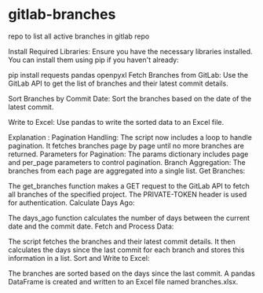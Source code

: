 # gitlab-branches
repo to list all active branches in gitlab repo

Install Required Libraries: Ensure you have the necessary libraries installed. You can install them using pip if you haven't already:

pip install requests pandas openpyxl
Fetch Branches from GitLab: Use the GitLab API to get the list of branches and their latest commit details.

Sort Branches by Commit Date: Sort the branches based on the date of the latest commit.

Write to Excel: Use pandas to write the sorted data to an Excel file.

Explanation :
Pagination Handling: The script now includes a loop to handle pagination. It fetches branches page by page until no more branches are returned.
Parameters for Pagination: The params dictionary includes page and per_page parameters to control pagination.
Branch Aggregation: The branches from each page are aggregated into a single list.
Get Branches:

The get_branches function makes a GET request to the GitLab API to fetch all branches of the specified project.
The PRIVATE-TOKEN header is used for authentication.
Calculate Days Ago:

The days_ago function calculates the number of days between the current date and the commit date.
Fetch and Process Data:

The script fetches the branches and their latest commit details.
It then calculates the days since the last commit for each branch and stores this information in a list.
Sort and Write to Excel:

The branches are sorted based on the days since the last commit.
A pandas DataFrame is created and written to an Excel file named branches.xlsx.
